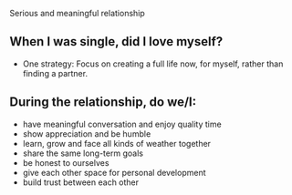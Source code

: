 Serious and meaningful relationship

## When I was single, did I love myself?
- One strategy: Focus on creating a full life now, for myself, rather than finding a partner.

## During the relationship, do we/I:
- have meaningful conversation and enjoy quality time
- show appreciation and be humble
- learn, grow and face all kinds of weather together
- share the same long-term goals
- be honest to ourselves
- give each other space for personal development
- build trust between each other 

